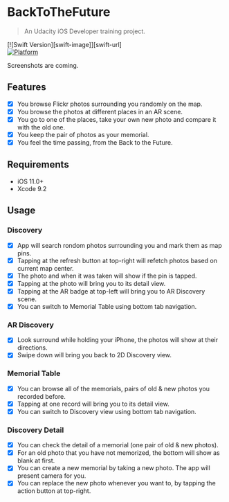 # BackToTheFuture
> An Udacity iOS Developer training project.

[![Swift Version][swift-image]][swift-url]  
[![Platform](https://img.shields.io/cocoapods/p/LFAlertController.svg?style=flat)](http://cocoapods.org/pods/LFAlertController)

<!---One to two paragraph statement about your product and what it does.--->
Screenshots are coming.
<!---![](header.png)--->

## Features

- [x] You browse Flickr photos surrounding you randomly on the map.
- [x] You browse the photos at different places in an AR scene.
- [x] You go to one of the places, take your own new photo and compare it with the old one.
- [x] You keep the pair of photos as your memorial.
- [x] You feel the time passing, from the Back to the Future.

## Requirements

- iOS 11.0+
- Xcode 9.2

## Usage

### Discovery

- [x] App will search rondom photos surrounding you and mark them as map pins.
- [x] Tapping at the refresh button at top-right will refetch photos based on current map center.
- [x] The photo and when it was taken will show if the pin is tapped.
- [x] Tapping at the photo will bring you to its detail view.
- [x] Tapping at the AR badge at top-left will bring you to AR Discovery scene.
- [x] You can switch to Memorial Table using bottom tab navigation.

### AR Discovery

- [x] Look surround while holding your iPhone, the photos will show at their directions.
- [x] Swipe down will bring you back to 2D Discovery view.

### Memorial Table

- [x] You can browse all of the memorials, pairs of old & new photos you recorded before.
- [x] Tapping at one record will bring you to its detail view.
- [x] You can switch to Discovery view using bottom tab navigation.

### Discovery Detail

- [x] You can check the detail of a memorial (one pair of old & new photos).
- [x] For an old photo that you have not memorized, the bottom will show as blank at first.
- [x] You can create a new memorial by taking a new photo. The app will present camera for you.
- [x] You can replace the new photo whenever you want to, by tapping the action button at top-right.
